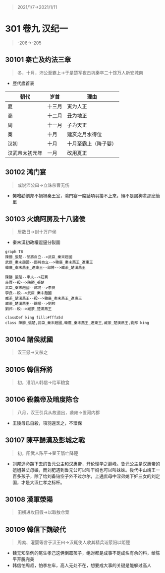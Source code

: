 > 2021/1/7->2021/1/11

# 301 卷九 汉纪一

> -206->-205

## 30101 秦亡及约法三章
> 冬，十月，沛公至霸上->于是楚军夜击坑秦卒二十馀万人新安城南

- 歷代歲首表

朝代|岁首|理由
--|--|--
夏|十三月|寅为人正
商|十二月|丑为地正
周|十一月|子为天正
秦|十月|建亥之月水得位
汉初|十月|十月至霸上（降子婴）
汉武帝太初元年|一月|改用夏正

## 30102 鸿门宴
> 或说沛公曰->立诛杀曹无伤

- 樊噲勸劉邦不禍禍秦王室，鴻門宴一席話項羽接不上來，絕不是屠狗辈那麽簡單

## 30103 火燒阿房及十八諸侯
> 居数日->封十万户侯

- 秦末漢初政權逗逼分裂圖
```mermaid
graph TB
陳勝_張楚--部將自立-->武臣_秦末趙國
武臣_秦末趙國--部將自立-->韓廣_秦末燕王_遼東王
韓廣_秦末燕王_遼東王--部將-->臧荼_楚漢燕王

陳勝_張楚--車夫-->莊賈
莊賈--殺-->陳勝_張楚
武臣_秦末趙國--部將-->李良
李良--殺-->武臣_秦末趙國
臧荼_楚漢燕王--殺-->韓廣_秦末燕王_遼東王
臧荼_楚漢燕王--歸順-->劉邦
劉邦--殺-->臧荼_楚漢燕王

classDef king fill:#fffa5d
class 陳勝_張楚,武臣_秦末趙國,韓廣_秦末燕王_遼東王,臧荼_楚漢燕王,劉邦 king

```

## 30104 諸侯就國
> 汉王怒->又杀之

## 30105 韓信拜將
> 初，淮阴人韩信->给军粮食

## 30106 殺義帝及暗度陈仓
> 八月，汉王引兵从故道出，袭雍->置河内郡

- 王陵母已自殺，項羽還烹之，不環保

## 30107 陳平歸漢及彭城之戰
> 初，阳武人陈平->翟王翳亡降楚

- 刘邦逃命踹下去的鲁元公主和汉惠帝，开伦理学之巅峰。鲁元公主是汉惠帝的姐姐兼丈母娘，而刘肥遇到鲁元公可以叫干妈也可以叫妹妹。後代中山靖王一百多孩子，除了给刘备钻空子外不过尔尔，上通庶母中淫弟媳下奸三女的刘定国，才是大汉仁孝之标杆。

## 30108 漢軍滎陽
> 田横进攻田假->以取敖仓粟

## 30109 韓信下魏破代
> 周勃、灌婴等言于汉王曰->汉辄使人收其精兵诣荥阳以距楚

- 魏无知举例的尾生孝己这俩倒霉孩子，绝对都是成事不足成名有余的料，给陈平开脱完美
- 韩信怕周叔，怕李左车，高人无处不在，想要成大事的关键是能躲过高人
